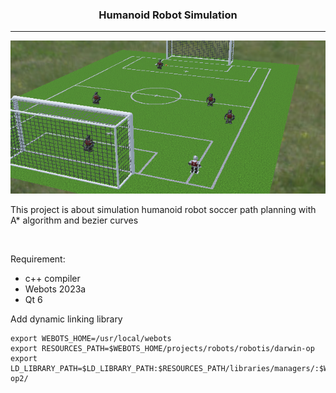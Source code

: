 <div align='center'>

### Humanoid Robot Simulation 
---
![](assets/soccer_1.png?raw=true)

 </div>
 
This project is about simulation humanoid robot soccer path planning with A* algorithm and bezier curves

<br>

Requirement:
- c++ compiler
- Webots 2023a
- Qt 6

Add dynamic linking library
```
export WEBOTS_HOME=/usr/local/webots
export RESOURCES_PATH=$WEBOTS_HOME/projects/robots/robotis/darwin-op
export LD_LIBRARY_PATH=$LD_LIBRARY_PATH:$RESOURCES_PATH/libraries/managers/:$WEBOTS_HOME/lib/controller/:$RESOURCES_PATH/libraries/robotis-op2/
```
